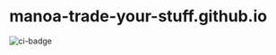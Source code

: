 # manoa-trade-your-stuff.github.io

![ci-badge](https://github.com/ics-software-engineering/meteor-application-template-react/workflows/ci-meteor-application-template-react/badge.svg)

